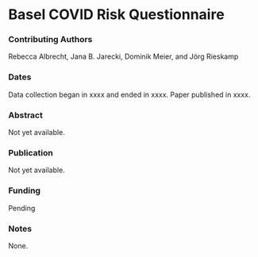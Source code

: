 # Basel COVID Risk Questionnaire

### Contributing Authors
Rebecca Albrecht, Jana B. Jarecki, Dominik Meier, and Jörg Rieskamp

### Dates
Data collection began in xxxx and ended in xxxx. Paper published in xxxx.

### Abstract
Not yet available.

### Publication
Not yet available.

### Funding
Pending

### Notes
None.
